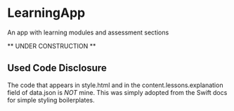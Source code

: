 # LearningApp
An app with learning modules and assessment sections

** UNDER CONSTRUCTION **

## Used Code Disclosure

The code that appears in style.html and in the content.lessons.explanation field of data.json is *NOT* 
mine. This was simply adopted from the Swift docs for simple styling boilerplates.

